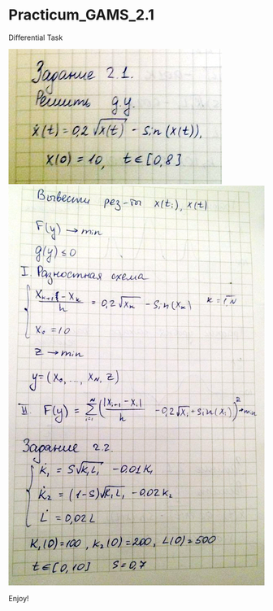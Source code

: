 Practicum_GAMS_2.1
==================

Differential Task

![Photo with russian version of task_1](task_2_1.jpg?raw=true)
![Photo with russian version of task_2](task_2_2.jpg?raw=true)

Enjoy!
